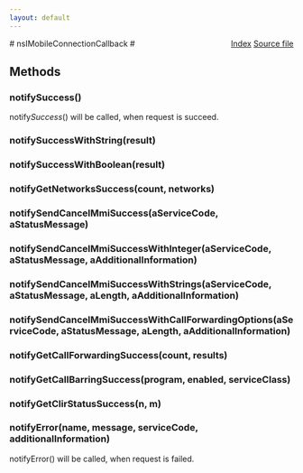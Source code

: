 ```yaml
---
layout: default
---
```

<div class='links' style='float:right'><a href="../index.html">Index</a>
<a href="http://dxr.mozilla.org/mozilla-central/source/dom/mobileconnection/interfaces/nsIMobileConnectionService.idl">Source file</a>
</div>
# nsIMobileConnectionCallback #

## Methods ##

### notifySuccess() ###
  
notify*Success*() will be called, when request is succeed.  
  

### notifySuccessWithString(result) ###

### notifySuccessWithBoolean(result) ###

### notifyGetNetworksSuccess(count, networks) ###

### notifySendCancelMmiSuccess(aServiceCode, aStatusMessage) ###

### notifySendCancelMmiSuccessWithInteger(aServiceCode, aStatusMessage, aAdditionalInformation) ###

### notifySendCancelMmiSuccessWithStrings(aServiceCode, aStatusMessage, aLength, aAdditionalInformation) ###

### notifySendCancelMmiSuccessWithCallForwardingOptions(aServiceCode, aStatusMessage, aLength, aAdditionalInformation) ###

### notifyGetCallForwardingSuccess(count, results) ###

### notifyGetCallBarringSuccess(program, enabled, serviceClass) ###

### notifyGetClirStatusSuccess(n, m) ###

### notifyError(name, message, serviceCode, additionalInformation) ###
  
notifyError() will be called, when request is failed.  
  
